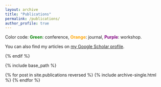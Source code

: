 ```yaml
---
layout: archive
title: "Publications"
permalink: /publications/
author_profile: true
---
```


Color code: <strong><font color="green">Green</font></strong>: conference, <strong><font color="orange">Orange</font></strong>: journal, <strong><font color="purple">Purple</font></strong>: workshop.

[comment]: <> ({% if author.googlescholar %})
You can also find my articles on <a href="https://scholar.google.com/citations?user=LRZKQpkAAAAJ&hl=en">my Google Scholar profile</a>.

{% endif %}

{% include base_path %}

{% for post in site.publications reversed %}
  {% include archive-single.html %}
{% endfor %}
